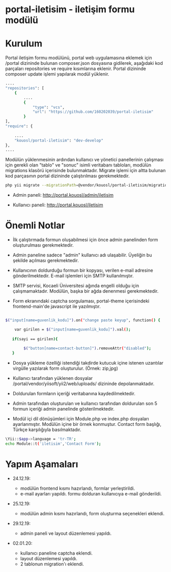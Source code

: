 # portal-iletisim - iletişim formu modülü

Kurulum
============
Portal iletişim formu modülünü, portal web uygulamasına eklemek için /portal dizininde bulunan composer.json dosyasına gidilerek, aşağıdaki kod parçaları repositories ve require kısımlarına eklenir. Portal dizininde composer update işlemi yapılarak modül yüklenir. 


```bash
....
"repositories": [
    {
        ....
        {
            "type": "vcs",
            "url": "https://github.com/160202039/portal-iletisim"
        }
],
"require": {
     
    ....   
    "kouosl/portal-iletisim": "dev-develop"
},
....
```


Modülün yüklenmesinin ardından kullanıcı ve yönetici panellerinin çalışması için gerekli olan "tablo" ve "sonuc" isimli veritabanı tabloları, modülün migrations klasörü içerisinde bulunmaktadır. Migrate işlemi için altta bulunan kod parçasının portal dizininde çalıştırılması gerekmektedir.



```bash
php yii migrate --migrationPath=@vendor/kouosl/portal-iletisim/migrations --interactive=0
```



- Admin paneli: http://portal.kouosl/admin/iletisim



- Kullanıcı paneli: http://portal.kouosl/iletisim



Önemli Notlar
============

- İlk çalıştırmada formun oluşabilmesi için önce admin panelinden form oluşturulması gerekmektedir.
- Admin paneline sadece "admin" kullanıcı adı ulaşabilir. Üyeliğin bu şekilde açılması gerekmektedir.


- Kullanıcının doldurduğu formun bir kopyası, verilen e-mail adresine gönderilmektedir. E-mail işlemleri için SMTP kullanılmıştır.
- SMTP servisi, Kocaeli Üniversitesi ağında engelli olduğu için çalışmamaktadır. Modülün, başka bir ağda denenmesi gerekmektedir.
- Form ekranındaki captcha sorgulaması, portal-theme içerisindeki frontend-main'de javascript ile yazılmıştır.

```bash

$("input[name=guvenlik_kodu]").on("change paste keyup", function() {

    var girilen = $("input[name=guvenlik_kodu]").val();
   
   if(sayi == girilen){
  
        $("button[name=contact-button]").removeAttr("disabled");
   }

```

- Dosya yükleme özelliği istendiği takdirde kutucuk içine istenen uzantılar virgülle yazılarak form oluşturulur. (Örnek: zip,jpg)
- Kullanıcı tarafından yüklenen dosyalar /portal/vendor/yiisoft/yii2/web/uploads/ dizininde depolanmaktadır.


- Doldurulan formların içeriği veritabanına kaydedilmektedir.
- Admin tarafından oluşturulan ve kullanıcı tarafından doldurulan son 5 formun içeriği admin panelinde gösterilmektedir.
- Modül içi dil dönüşümleri için Module.php ve index.php dosyaları ayarlanmıştır. Modülün içine bir örnek konmuştur. Contact form başlığı, Türkçe karşılığıyla basılmaktadır.

```bash
\Yii::$app->language = 'tr-TR';
echo Module::t('iletisim','Contact Form');
```



Yapım Aşamaları
============

- 24.12.19:
    - modülün frontend kısmı hazırlandı, formlar yerleştirildi.
    - e-mail ayarları yapıldı. formu dolduran kullanıcıya e-mail gönderildi.

- 25.12.19:
    - modülün admin kısmı hazırlandı, form oluşturma seçenekleri eklendi.

- 29.12.19:
    - admin paneli ve layout düzenlemesi yapıldı. 
 
- 02.01.20:
    - kullanıcı paneline captcha eklendi.
    - layout düzenlemesi yapıldı. 
    - 2 tablonun migration'ı eklendi.


